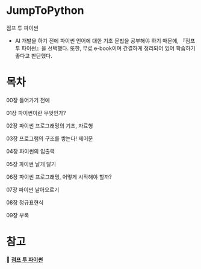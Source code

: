 # JumpToPython
점프 투 파이썬

* AI 개발을 하기 전에 파이썬 언어에 대한 기초 문법을 공부해야 하기 때문에, 『점프 투 파이썬』을 선택했다. 또한, 무료 e-book이며 간결하게 정리되어 있어 학습하기 좋다고 판단했다.

# 목차
00장 들어가기 전에

01장 파이썬이란 무엇인가?

02장 파이썬 프로그래밍의 기초, 자료형

03장 프로그램의 구조를 쌓는다! 제어문

04장 파이썬의 입출력

05장 파이썬 날개 달기

06장 파이썬 프로그래밍, 어떻게 시작해야 할까?

07장 파이썬 날아오르기

08장 정규표현식

09장 부록


# 참고
📘 [**점프 투 파이썬**](https://wikidocs.net/book/1)